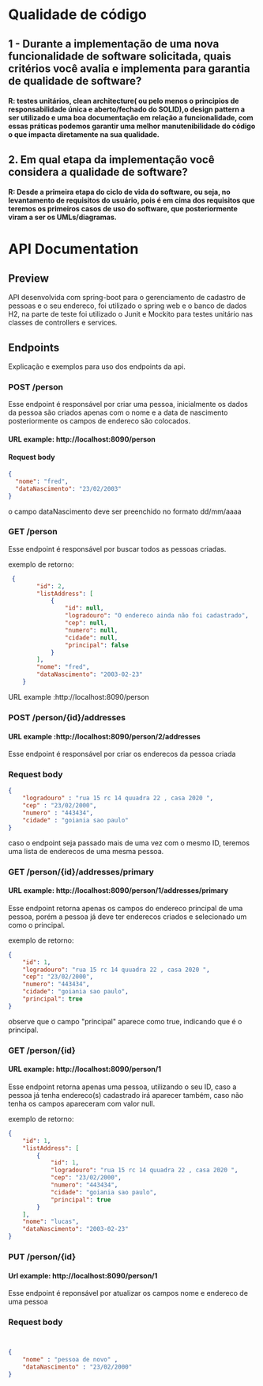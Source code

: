 # Qualidade de código

## 1 - Durante a implementação de uma nova funcionalidade de software solicitada, quais critérios você avalia e implementa para garantia de qualidade de software?

#### R: testes unitários, clean architecture( ou pelo menos o principios de responsabilidade única e aberto/fechado do SOLID),o design pattern a ser utilizado e uma boa documentação em relação a funcionalidade, com essas práticas podemos garantir uma melhor manutenibilidade do código o que impacta diretamente na sua qualidade.


## 2. Em qual etapa da implementação você considera a qualidade de software?
	
#### R: Desde a primeira etapa do ciclo de vida do software, ou seja, no levantamento de requisitos do usuário, pois é em cima dos requisitos que teremos os primeiros casos de uso do software, que posteriormente viram a ser os UMLs/diagramas.



# API Documentation

## Preview

API desenvolvida com spring-boot para o gerenciamento de cadastro de pessoas e o seu endereco,
foi utilizado o spring web e o banco de dados H2, na parte de teste foi utilizado o Junit e Mockito 
para testes unitário nas classes de controllers e services.



## Endpoints
Explicação e exemplos para uso dos endpoints da api.


### POST /person
Esse endpoint é responsável por criar uma pessoa, inicialmente os dados da pessoa
são criados apenas com o nome e a data de nascimento posteriormente os campos de endereco são colocados.

#### URL example: http://localhost:8090/person

#### Request body
```json
{
  "nome": "fred",
  "dataNascimento": "23/02/2003"
}
```
o campo dataNascimento deve ser preenchido no formato dd/mm/aaaa




### GET /person
Esse endpoint é responsável por buscar todos as pessoas criadas.

exemplo de retorno:
```json
 {
        "id": 2,
        "listAddress": [
            {
                "id": null,
                "logradouro": "O endereco ainda não foi cadastrado",
                "cep": null,
                "numero": null,
                "cidade": null,
                "principal": false
            }
        ],
        "nome": "fred",
        "dataNascimento": "2003-02-23"
    }
```
URL example :http://localhost:8090/person




### POST /person/{id}/addresses
#### URL example :http://localhost:8090/person/2/addresses

Esse endpoint é responsável por criar os enderecos da pessoa criada

### Request body
```json
{
    "logradouro" : "rua 15 rc 14 quuadra 22 , casa 2020 ",
    "cep" : "23/02/2000",
    "numero" : "443434",
    "cidade" : "goiania sao paulo"
}
```
caso o endpoint seja passado mais de uma vez com o mesmo ID,
teremos uma lista de enderecos de uma mesma pessoa.


### GET /person/{id}/addresses/primary
#### URL example: http://localhost:8090/person/1/addresses/primary

Esse endpoint retorna apenas os campos do endereco principal de uma pessoa,
porém a pessoa já deve ter enderecos criados e selecionado um como o principal.

exemplo de retorno:
```json
{
    "id": 1,
    "logradouro": "rua 15 rc 14 quuadra 22 , casa 2020 ",
    "cep": "23/02/2000",
    "numero": "443434",
    "cidade": "goiania sao paulo",
    "principal": true
}

```
observe que o campo "principal" aparece como true, 
indicando que é o principal.




### GET /person/{id}
#### URL example: http://localhost:8090/person/1

Esse endpoint retorna apenas uma pessoa, utilizando o seu ID,
caso a pessoa já tenha endereco(s) cadastrado irá aparecer também, 
caso não tenha os campos apareceram com valor null.

exemplo de retorno: 
```json
{
    "id": 1,
    "listAddress": [
        {
            "id": 1,
            "logradouro": "rua 15 rc 14 quuadra 22 , casa 2020 ",
            "cep": "23/02/2000",
            "numero": "443434",
            "cidade": "goiania sao paulo",
            "principal": true
        }
    ],
    "nome": "lucas",
    "dataNascimento": "2003-02-23"
}
```

### PUT /person/{id}
#### Url example: http://localhost:8090/person/1

Esse endpoint é reponsável por atualizar os campos
nome e endereco de uma pessoa


### Request body
```json


{
	"nome" : "pessoa de novo" ,
	"dataNascimento" : "23/02/2000"
}
```
